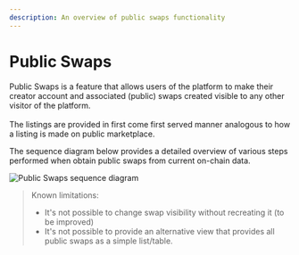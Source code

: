 ```yaml
---
description: An overview of public swaps functionality
---
```


# Public Swaps

Public Swaps is a feature that allows users of the platform to make their creator account and associated (public) swaps created visible to any other visitor of the platform. \
\
The listings are provided in first come first served manner analogous to how a listing is made on public marketplace.

The sequence diagram below provides a detailed overview of various steps performed when obtain public swaps from current on-chain data.

![Public Swaps sequence diagram](../../.gitbook/assets/public\_swaps\_sequence\_diagram.png)

> Known limitations:&#x20;
>
> * It's not possible to change swap visibility without recreating it (to be improved)
> * It's not possible to provide an alternative view that provides all public swaps as a simple list/table.&#x20;

